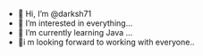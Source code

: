 - 👋 Hi, I’m @darksh71
- 👀 I’m interested in everything...
- 🌱 I’m currently learning Java ...
- 💞️i m looking forward to working with everyone..


<!---
darksh71/darksh71 is a ✨ special ✨ repository because its `README.md` (this file) appears on your GitHub profile.
You can click the Preview link to take a look at your changes.
--->
